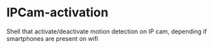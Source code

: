 # IPCam-activation
Shell that activate/deactivate motion detection on IP cam, depending if smartphones are present on wifi
